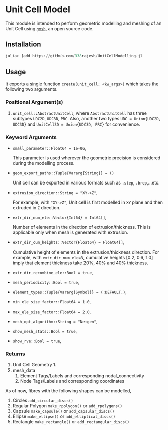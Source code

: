 # Unit Cell Model

This module is intended to perform geometric modelling and meshing of an Unit Cell using [`gmsh`](http://gmsh.info/), an open source code.

## Installation

```julia
julia> ]add https://github.com/338rajesh/UnitCellModelling.jl 
```

## Usage

It exports a single function `create(unit_cell; <kw_args>)` which takes the following two arguments.

### Positional Argument(s)

1. `unit_cell::AbstractUnitCell`, where `AbstractUnitCell` has three subtypes `UDC2D`, `UDC3D`, `PRC`. Also, another two types `UDC = Union{UDC2D, UDC3D}` and `UnitCell3D = Union{UDC3D, PRC}` for convenience.

### Keyword Arguments

* `small_parameter::Float64 = 1e-06`,

   This parameter is used wherever the geometric precision is considered during the modelling process.

* `geom_export_paths::Tuple{Vararg{String}} = ()`
  
  Unit cell can be exported in various formats such as `.step`, `.brep`,...etc.

* `extrusion_direction::String = "XY->Z"`,

   For example, with `"XY->Z"`, Unit cell is first modelled in `XY` plane and then extruded in `Z` direction.

* `extr_dir_num_ele::Vector{Int64} = Int64[]`,

   Number of elements in the direction of extrusion/thickness. This is applicable only when mesh is generated with extrusion.

* `extr_dir_cum_heights::Vector{Float64} = Float64[]`,

   Cumulative height of elements in the extrusion/thickness direction. For example, with `extr_dir_num_ele=3`, cumulative heights [0.2, 0.6, 1.0] imply that element thickness take 20%, 40% and 40% thickness.

* `extr_dir_recombine_ele::Bool = true`,
* `mesh_periodicity::Bool = true`,
* `element_types::Tuple{Vararg{Symbol}} = (:DEFAULT,)`,
* `min_ele_size_factor::Float64 = 1.0`,
* `max_ele_size_factor::Float64 = 2.0`,
* `mesh_opt_algorithm::String = "Netgen"`,
* `show_mesh_stats::Bool = true`,
* `show_rve::Bool = true`,

### Returns

1. Unit Cell Geometry
   1.
2. mesh_data
   1. Element Tags/Labels and corresponding nodal_connectivity
   2. Node Tags/Labels and corresponding coordinates

As of now, fibres with the following shapes can be modelled,

1. Circles `add_circular_discs()`
2. Regular Polygon `make_rpolygon()` or `add_rpolygons()`
3. Capsule `make_capsule()` or `add_capsular_discs()`
4. Ellipse `make_ellipse()` or `add_elliptical_discs()`
5. Rectangle `make_rectangle()` or `add_rectangular_discs()`
